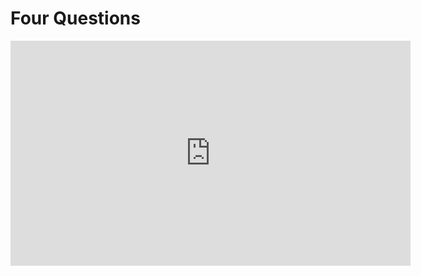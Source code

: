 # Four Questions

<div class='video-wrapper'>
  <iframe
    src='https://player.vimeo.com/video/193155911'
    class='video'
    width='640'
    height='360'
    frameborder='0'
    allowfullscreen>
  </iframe>
</div>
